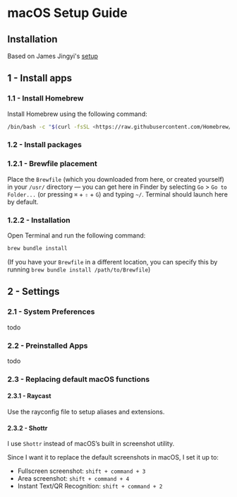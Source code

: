# macOS Setup Guide

## Installation
Based on James Jingyi's [setup](https://jamesjingyi.notion.site/How-I-set-up-my-Mac-141c522194a480908a5cd3b07391d17f)

## 1 - Install apps

### 1.1 - Install Homebrew

Install Homebrew using the following command:

```bash
/bin/bash -c "$(curl -fsSL <https://raw.githubusercontent.com/Homebrew/install/HEAD/install.sh>)"
```

### **1.2** - Install packages

### **1.2.1** - Brewfile placement

Place the `Brewfile` (which you downloaded from here, or created yourself) in your `/usr/` directory — you can get here in Finder by selecting `Go` > `Go to Folder...` (or pressing `⌘` + `⇧` + `G`) and typing `~/`. Terminal should launch here by default.

### **1.2.2** - Installation

Open Terminal and run the following command:

```bash
brew bundle install
```

(If you have your `Brewfile` in a different location, you can specify this by running `brew bundle install /path/to/Brewfile`)

## 2 - Settings

### 2.1 - System Preferences

todo

### 2.2 - Preinstalled Apps

todo

### 2.3 - Replacing default macOS functions

#### 2.3.1 - Raycast

Use the rayconfig file to setup aliases and extensions.

#### 2.3.2 - Shottr

I use `Shottr` instead of macOS’s built in screenshot utility.

Since I want it to replace the default screenshots in macOS, I set it up to:

* Fullscreen screenshot: `shift + command + 3`
* Area screenshot: `shift + command + 4`
* Instant Text/QR Recognition: `shift + command + 2`
